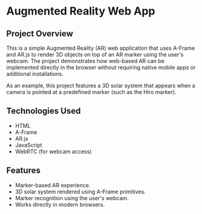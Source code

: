 # Augmented Reality Web App

## Project Overview

This is a simple Augmented Reality (AR) web application that uses A-Frame and AR.js to render 3D objects on top of an AR marker using the user's webcam. The project demonstrates how web-based AR can be implemented directly in the browser without requiring native mobile apps or additional installations.

As an example, this project features a 3D solar system that appears when a camera is pointed at a predefined marker (such as the Hiro marker).

## Technologies Used

- HTML
- A-Frame
- AR.js
- JavaScript
- WebRTC (for webcam access)

## Features

- Marker-based AR experience.
- 3D solar system rendered using A-Frame primitives.
- Marker recognition using the user's webcam.
- Works directly in modern browsers.
